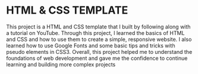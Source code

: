 # HTML & CSS TEMPLATE
This project is a HTML and CSS template that I built by following along with a tutorial on YouTube. Through this project, I learned the basics of HTML and CSS and how to use them to create a simple, responsive website. I also learned how to use Google Fonts and some basic tips and tricks with pseudo elements in CSS3. Overall, this project helped me to understand the foundations of web development and gave me the confidence to continue learning and building more complex projects
